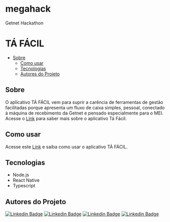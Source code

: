 # megahack
Getnet Hackathon

# TÁ FÁCIL 

 * [Sobre](#Sobre)
   * [Como usar](#como-usar)
   * [Tecnologias](#Tecnologias)
   * [Autores do Projeto](#Autores-do-Projeto)


## Sobre

O aplicativo TÁ FÁCIL vem para suprir a carência de ferramentas de gestão facilitadas porque apresenta um fluxo de caixa simples, pessoal, conectado à máquina de recebimento da Getnet e pensado especialmente para o MEI. Acesse o [Link](https://www.youtube.com/watch?v=YAPXlRiD9cE&feature=youtu.be) para saber mais sobre o aplicativo Tá Fácil.

## Como usar

Acesse este [Link](https://www.youtube.com/watch?v=YZyJCT4kk7Y&feature=emb_logo) e saiba como usar o aplicativo TÁ FÁCIL.


## Tecnologias

* Node.js
* React Native
* Typescript


## Autores do Projeto
[![Linkedin Badge](https://img.shields.io/badge/-Andréa-red?style=flat-square&logo=Linkedin&logoColor=white&link=https://www.linkedin.com/in/andr%C3%A9a-cristina-biavatti-79811a31/)](https://www.linkedin.com/in/andr%C3%A9a-cristina-biavatti-79811a31/) [![Linkedin Badge](https://img.shields.io/badge/-Diego-black?style=flat-square&logo=Linkedin&logoColor=white&link=https://br.linkedin.com/in/diego-ciuldim-bonagurio-a42940196)](https://br.linkedin.com/in/diego-ciuldim-bonagurio-a42940196) [![Linkedin Badge](https://img.shields.io/badge/-Victor-purple?style=flat-square&logo=Linkedin&logoColor=white&link=https://www.linkedin.com/in/victorpires04/)](https://www.linkedin.com/in/victorpires04/) 
[![Linkedin Badge](https://img.shields.io/badge/-Rafael-blue?style=flat-square&logo=Instagram&logoColor=white)](https://www.instagram.com/rodrigueslaporta/)